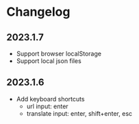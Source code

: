 # Changelog

## 2023.1.7

* Support browser localStorage
* Support local json files

## 2023.1.6

* Add keyboard shortcuts
  * url input: enter
  * translate input: enter, shift+enter, esc
